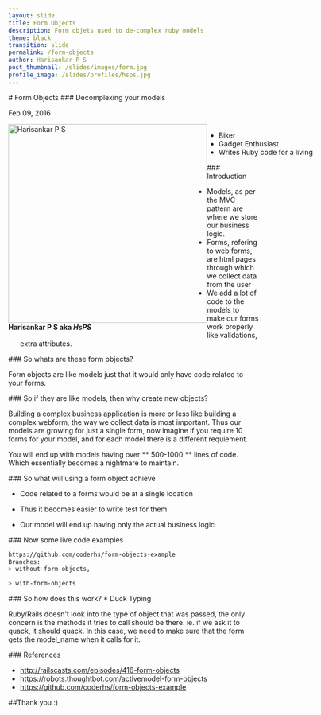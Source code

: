 ```yaml
---
layout: slide
title: Form Objects
description: Form objets used to de-complex ruby models
theme: black
transition: slide
permalink: /form-objects
author: Harisankar P S
post_thumbnail: /slides/images/form.jpg
profile_image: /slides/profiles/hsps.jpg
---
```


<section data-markdown>
# Form Objects
### Decomplexing your models

Feb 09, 2016
</section>

<!-- Just to show that markdown and html can be mixed -->
<section>
  <div style="width:150%;">
    <div style="float:left;">
      <img alt="Harisankar P S" src="https://avatars1.githubusercontent.com/u/979321?v=3&s=460" style="float: left; width:400px; height:400px;"><br>
      <b>Harisankar P S aka <i> HsPS</i></b>
    </div>
    <div>
      <ul style="float: left">
        <li>Biker</li>
        <li>Gadget Enthusiast</li>
        <li>Writes Ruby code for a living</li>
      </ul>
    </div>
  </div>

</section>

<section data-markdown>
### Introduction

* Models, as per the MVC pattern are where we store our business logic.
* Forms, refering to web forms, are html pages through which we collect data from the user
* We add a lot of code to the models to make our forms work properly like validations, extra attributes.

</section>

<section data-markdown>
### So whats are these form objects?

Form objects are like models just that it would only have code related to your forms.

</section>

<section data-markdown>
### So if they are like models, then why create new objects?

Building a complex business application is more or less like building a complex webform, the
way we collect data is most important. Thus our models are growing for just a single form, now imagine
if you require 10 forms for your model, and for each model there is a different requiement.

You will end up with models having over ** 500-1000 ** lines of code. Which essentially becomes a nightmare to
maintain.

</section>

<section data-markdown>
### So what will using a form object achieve


  * Code related to a forms would be at a single location

  * Thus it becomes easier to write test for them

  * Our model will end up having only the actual business logic

</section>

<section data-markdown>
### Now some live code examples

```sh
https://github.com/coderhs/form-objects-example
Branches:
> without-form-objects, 

> with-form-objects 
```
</section>

<section data-markdown>
### So how does this work?
* Duck Typing

Ruby/Rails doesn't look into the type of object that was passed, the only concern is the methods it tries to call
should be there. ie. if we ask it to quack, it should quack. In this case, we need to make sure that the form gets
the model_name when it calls for it.
</section>

<section data-markdown>
### References

* http://railscasts.com/episodes/416-form-objects
* https://robots.thoughtbot.com/activemodel-form-objects
* https://github.com/coderhs/form-objects-example

</section>

<section data-markdown>
##Thank you :)

</section>
